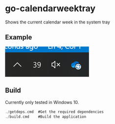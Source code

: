 # go-calendarweektray
Shows the current calendar week in the system tray

## Example
![An icon which displays the current calendar week](/docs/screenshot.png?raw=true "The systemtray tool in action")


## Build

Currently only tested in Windows 10.

```go 
./getdeps.cmd  #Get the required dependencies
./build.cmd    #Build the application
```